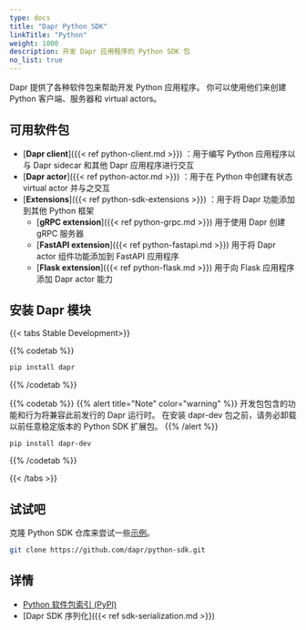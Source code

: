 ```yaml
---
type: docs
title: "Dapr Python SDK"
linkTitle: "Python"
weight: 1000
description: 开发 Dapr 应用程序的 Python SDK 包
no_list: true
---
```


Dapr 提供了各种软件包来帮助开发 Python 应用程序。 你可以使用他们来创建 Python 客户端、服务器和 virtual actors。

## 可用软件包

- [**Dapr client**]({{< ref python-client.md >}}) ：用于编写 Python 应用程序以与 Dapr sidecar 和其他 Dapr 应用程序进行交互
- [**Dapr actor**]({{< ref python-actor.md >}}) ：用于在 Python 中创建有状态 virtual actor 并与之交互
- [**Extensions**]({{< ref python-sdk-extensions >}}) ：用于将 Dapr 功能添加到其他 Python 框架
    - [**gRPC extension**]({{< ref python-grpc.md >}}) 用于使用 Dapr 创建 gRPC 服务器
    - [**FastAPI extension**]({{< ref python-fastapi.md >}}) 用于将 Dapr actor 组件功能添加到 FastAPI 应用程序
    - [**Flask extension**]({{< ref python-flask.md >}}) 用于向 Flask 应用程序添加 Dapr actor 能力

## 安装 Dapr 模块

{{< tabs Stable Development>}}

{{% codetab %}}
```bash
pip install dapr
```
{{% /codetab %}}

{{% codetab %}}
{{% alert title="Note" color="warning" %}}
开发包包含的功能和行为将兼容此前发行的 Dapr 运行时。 在安装 dapr-dev 包之前，请务必卸载以前任意稳定版本的 Python SDK 扩展包。
{{% /alert %}}

```bash
pip install dapr-dev
```
{{% /codetab %}}

{{< /tabs >}}

## 试试吧

克隆 Python SDK 仓库来尝试一些[示例](https://github.com/dapr/python-sdk/tree/master/examples)。

```bash
git clone https://github.com/dapr/python-sdk.git
```

## 详情

- [Python 软件包索引 (PyPI)](https://pypi.org/user/dapr.io/)
- [Dapr SDK 序列化]({{< ref sdk-serialization.md >}})
